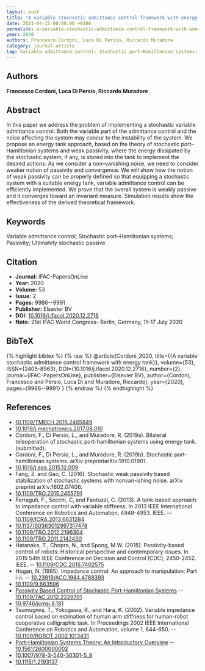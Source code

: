 ```yaml
---
layout: post
title: "A variable stochastic admittance control framework with energy tank"
date: 2021-04-15 00:00:00 +0100
permalink: a-variable-stochastic-admittance-control-framework-with-energy-tank
year: 2020
authors: Francesco Cordoni, Luca Di Persio, Riccardo Muradore
category: journal-article
tag: Variable admittance control; Stochastic port–Hamiltonian systems; Passivity; Ultimately stochastic passive
---
```

 
## Authors
**Francesco Cordoni, Luca Di Persio, Riccardo Muradore**
 
## Abstract
In this paper we address the problem of implementing a stochastic variable admittance control. Both the variable part of the admittance control and the noise affecting the system may concur to the instability of the system. We propose an energy tank approach, based on the theory of stochastic port–Hamiltonian systems and weak passivity, where the energy dissipated by the stochastic system, if any, is stored into the tank to implement the desired actions. As we consider a non–vanishing noise, we need to consider weaker notion of passivity and convergence. We will show how the notion of weak passivity can be properly defined so that equipping a stochastic system with a suitable energy tank, variable admittance control can be efficiently implemented. We prove that the overall system is weakly passive and it converges toward an invariant measure. Simulation results show the effectiveness of the derived theoretical framework.
 
## Keywords
Variable admittance control; Stochastic port–Hamiltonian systems; Passivity; Ultimately stochastic passive
 
## Citation
- **Journal:** IFAC-PapersOnLine
- **Year:** 2020
- **Volume:** 53
- **Issue:** 2
- **Pages:** 9986--9991
- **Publisher:** Elsevier BV
- **DOI:** [10.1016/j.ifacol.2020.12.2716](https://doi.org/10.1016/j.ifacol.2020.12.2716)
- **Note:** 21st IFAC World Congress- Berlin, Germany, 11–17 July 2020
 
## BibTeX
{% highlight bibtex %}
{% raw %}
@article{Cordoni_2020,
  title={{A variable stochastic admittance control framework with energy tank}},
  volume={53},
  ISSN={2405-8963},
  DOI={10.1016/j.ifacol.2020.12.2716},
  number={2},
  journal={IFAC-PapersOnLine},
  publisher={Elsevier BV},
  author={Cordoni, Francesco and Persio, Luca Di and Muradore, Riccardo},
  year={2020},
  pages={9986--9991}
}
{% endraw %}
{% endhighlight %}
 
## References
- [10.1109/TMECH.2015.2465849](https://doi.org/10.1109/TMECH.2015.2465849)
- [10.1016/j.mechatronics.2017.08.010](https://doi.org/10.1016/j.mechatronics.2017.08.010)
- Cordoni, F., Di Persio, L., and Muradore, R. (2019a). Bilateral teleoperation of stochastic port-hamiltonian systems using energy tank. (submitted).
- Cordoni, F., Di Persio, L., and Muradore, R. (2019b). Stochastic port–hamiltonian systems. arXiv preprintarXiv:1910.01901.
- [10.1016/j.spa.2015.12.009](https://doi.org/10.1016/j.spa.2015.12.009)
- Fang, Z. and Gao, C. (2016). Stochastic weak passivity based stabilization of stochastic systems with nonvan-ishing noise. arXiv preprint arXiv:1602.07406.
- [10.1109/TRO.2015.2455791](https://doi.org/10.1109/TRO.2015.2455791)
- Ferraguti, F., Secchi, C, and Fantuzzi, C. (2013). A tank-based approach to impedance control with variable stiffness. In 2013 IEEE International Conference on Robotics and Automation, 4948-4953. IEEE. -- [10.1109/ICRA.2013.6631284](https://doi.org/10.1109/ICRA.2013.6631284)
- [10.1137/S0363012997317478](https://doi.org/10.1137/S0363012997317478)
- [10.1109/TRO.2012.2196304](https://doi.org/10.1109/TRO.2012.2196304)
- [10.1109/TRO.2011.2142430](https://doi.org/10.1109/TRO.2011.2142430)
- Hatanaka, T., Chopra, N., and Spong, M.W. (2015). Passivity-based control of robots: Historical perspective and contemporary issues. In 2015 54th IEEE Conference on Decision and Control (CDC), 2450-2452. IEEE. -- [10.1109/CDC.2015.7402575](https://doi.org/10.1109/CDC.2015.7402575)
- Hogan, N. (1985). Impedance control: An approach to manipulation: Part i-ii. -- [10.23919/ACC.1984.4788393](https://doi.org/10.23919/ACC.1984.4788393)
- [10.1109/9.863596](https://doi.org/10.1109/9.863596)
- [Passivity Based Control of Stochastic Port-Hamiltonian Systems](passivity-based-control-of-stochastic-port-hamiltonian-systems) -- [10.1109/TAC.2012.2229791](https://doi.org/10.1109/TAC.2012.2229791)
- [10.9746/jcmsi.8.181](https://doi.org/10.9746/jcmsi.8.181)
- Tsumugiwa, T., Yokogawa, R., and Hara, K. (2002). Variable impedance control based on estimation of human arm stiffness for human-robot cooperative calligraphic task. In Proceedings 2002 IEEE International Conference on Robotics and Automation, volume 1, 644-650. -- [10.1109/ROBOT.2002.1013431](https://doi.org/10.1109/ROBOT.2002.1013431)
- [Port-Hamiltonian Systems Theory: An Introductory Overview](port-hamiltonian-systems-theory-an-introductory-overview-journal) -- [10.1561/2600000002](https://doi.org/10.1561/2600000002)
- [10.1007/978-3-540-30301-5_8](https://doi.org/10.1007/978-3-540-30301-5_8)
- [10.1115/1.2193137](https://doi.org/10.1115/1.2193137)

